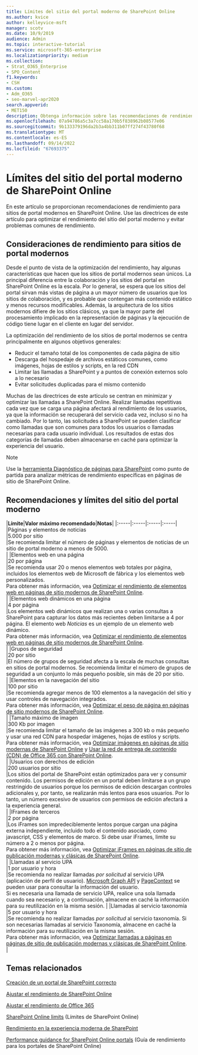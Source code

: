 ```yaml
---
title: Límites del sitio del portal moderno de SharePoint Online
ms.author: kvice
author: kelleyvice-msft
manager: scotv
ms.date: 10/9/2019
audience: Admin
ms.topic: interactive-tutorial
ms.service: microsoft-365-enterprise
ms.localizationpriority: medium
ms.collection:
- Strat_O365_Enterprise
- SPO_Content
f1.keywords:
- CSH
ms.custom:
- Adm_O365
- seo-marvel-apr2020
search.appverid:
- MET150
description: Obtenga información sobre las recomendaciones de rendimiento para sitios modernos en SharePoint Online, como limitar las llamadas a SharePoint y a puntos de conexión externos.
ms.openlocfilehash: 07a94786a5c3a7cc58a170b5f838962b08577e06
ms.sourcegitcommit: 9b133379196da2b3a4bb311b07ff274f43780f68
ms.translationtype: MT
ms.contentlocale: es-ES
ms.lasthandoff: 09/14/2022
ms.locfileid: "67693375"
---
```

# <a name="sharepoint-online-modern-portal-site-limits"></a>Límites del sitio del portal moderno de SharePoint Online

En este artículo se proporcionan recomendaciones de rendimiento para sitios de portal modernos en SharePoint Online. Use las directrices de este artículo para optimizar el rendimiento del sitio del portal moderno y evitar problemas comunes de rendimiento.

## <a name="performance-considerations-for-modern-portal-sites"></a>Consideraciones de rendimiento para sitios de portal modernos

Desde el punto de vista de la optimización del rendimiento, hay algunas características que hacen que los sitios de portal modernos sean únicos. La principal diferencia entre la colaboración y los sitios del portal en SharePoint Online es la escala. Por lo general, se espera que los sitios del portal sirvan más vistas de página a un mayor número de usuarios que los sitios de colaboración, y es probable que contengan más contenido estático y menos recursos modificables. Además, la arquitectura de los sitios modernos difiere de los sitios clásicos, ya que la mayor parte del procesamiento implicado en la representación de páginas y la ejecución de código tiene lugar en el cliente en lugar del servidor.

La optimización del rendimiento de los sitios de portal modernos se centra principalmente en algunos objetivos generales:

- Reducir el tamaño total de los componentes de cada página de sitio
- Descarga del hospedaje de archivos estáticos comunes, como imágenes, hojas de estilos y scripts, en la red CDN
- Limitar las llamadas a SharePoint y a puntos de conexión externos solo a lo necesario
- Evitar solicitudes duplicadas para el mismo contenido

Muchas de las directrices de este artículo se centran en minimizar y optimizar las llamadas a SharePoint Online. Realizar llamadas repetitivas cada vez que se carga una página afectará al rendimiento de los usuarios, ya que la información se recuperará del servicio cada vez, incluso si no ha cambiado. Por lo tanto, las solicitudes a SharePoint se pueden clasificar como llamadas que son comunes para todos los usuarios o llamadas necesarias para cada usuario individual. Los resultados de estas dos categorías de llamadas deben almacenarse en caché para optimizar la experiencia del usuario.

>[!NOTE]
>Use la [herramienta Diagnóstico de páginas para SharePoint](./page-diagnostics-for-spo.md) como punto de partida para analizar métricas de rendimiento específicas en páginas de sitio de SharePoint Online.

## <a name="modern-portal-site-limits-and-recommendations"></a>Recomendaciones y límites del sitio del portal moderno

|**Límite**|**Valor máximo recomendado**|**Notas**|
|:-----|:-----|:-----|:-----|
|Páginas y elementos de noticias  <br/> |5.000 por sitio  <br/> |Se recomienda limitar el número de páginas y elementos de noticias de un sitio de portal moderno a menos de 5000.  <br/> |
|Elementos web en una página  <br/> |20 por página  <br/> |Se recomienda usar 20 o menos elementos web totales por página, incluidos los elementos web de Microsoft de fábrica y los elementos web personalizados. <br/> Para obtener más información, vea [Optimizar el rendimiento de elementos web en páginas de sitio modernos de SharePoint Online](modern-web-part-optimization.md).  <br/> |
|Elementos web dinámicos en una página  <br/> |4 por página  <br/> |Los elementos web dinámicos que realizan una o varias consultas a SharePoint para capturar los datos más recientes deben limitarse a 4 por página. El elemento web _Noticias_ es un ejemplo de un elemento web dinámico. <br/> Para obtener más información, vea [Optimizar el rendimiento de elementos web en páginas de sitio modernos de SharePoint Online](modern-web-part-optimization.md).    <br/> |
|Grupos de seguridad  <br/> |20 por sitio  <br/> |El número de grupos de seguridad afecta a la escala de muchas consultas en sitios de portal modernos. Se recomienda limitar el número de grupos de seguridad a un conjunto lo más pequeño posible, sin más de 20 por sitio.  <br/> |
|Elementos en la navegación del sitio  <br/> |100 por sitio  <br/> |Se recomienda agregar menos de 100 elementos a la navegación del sitio y usar controles de navegación integrados.  <br/> Para obtener más información, vea [Optimizar el peso de página en páginas de sitio modernos de SharePoint Online](modern-page-weight-optimization.md). <br/> |
|Tamaño máximo de imagen  <br/> |300 Kb por imagen  <br/> |Se recomienda limitar el tamaño de las imágenes a 300 kb o más pequeño y usar una red CDN para hospedar imágenes, hojas de estilos y scripts. <br/>Para obtener más información, vea [Optimizar imágenes en páginas de sitio modernas de SharePoint Online](modern-image-optimization.md) y [Usar la red de entrega de contenido (CDN) de Office 365 con SharePoint Online](use-microsoft-365-cdn-with-spo.md).  <br/> |
|Usuarios con derechos de edición  <br/> |200 usuarios por sitio  <br/> |Los sitios del portal de SharePoint están optimizados para ver y consumir contenido. Los permisos de edición en un portal deben limitarse a un grupo restringido de usuarios porque los permisos de edición descargan controles adicionales y, por tanto, se realizarán más lentos para esos usuarios. Por lo tanto, un número excesivo de usuarios con permisos de edición afectará a la experiencia general. <br/> |
|IFrames de terceros  <br/> |2 por página  <br/> |Los iFrames son impredeciblemente lentos porque cargan una página externa independiente, incluido todo el contenido asociado, como javascript, CSS y elementos de marco. Si debe usar iFrames, limite su número a 2 o menos por página.<br/> Para obtener más información, vea [Optimizar iFrames en páginas de sitio de publicación modernas y clásicas de SharePoint Online](modern-iframe-optimization.md). <br/> |
|Llamadas al servicio UPA  <br/> |1 por usuario y hora  <br/> |Se recomienda no realizar llamadas _por solicitud_ al servicio UPA (aplicación de perfil de usuario). [Microsoft Graph API](/graph/call-api) y [PageContext](/javascript/api/sp-page-context/pagecontext) se pueden usar para consultar la información del usuario.  <br/> Si es necesaria una llamada de servicio UPA, realice una sola llamada cuando sea necesario y, a continuación, almacene en caché la información para su reutilización en la misma sesión. |
|Llamadas al servicio taxonomía  <br/> |5 por usuario y hora  <br/> |Se recomienda no realizar llamadas _por solicitud_ al servicio taxonomía. Si son necesarias llamadas al servicio Taxonomía, almacene en caché la información para su reutilización en la misma sesión. <br/> Para obtener más información, vea [Optimizar llamadas a páginas en páginas de sitio de publicación modernas y clásicas de SharePoint Online](modern-page-call-optimization.md). <br/> |

## <a name="related-topics"></a>Temas relacionados

[Creación de un portal de SharePoint correcto](/sharepoint/portal-health)

[Ajustar el rendimiento de SharePoint Online](tune-sharepoint-online-performance.md)

[Ajustar el rendimiento de Office 365](tune-microsoft-365-performance.md)

[SharePoint Online limits](/office365/servicedescriptions/sharepoint-online-service-description/sharepoint-online-limits) (Límites de SharePoint Online)

[Rendimiento en la experiencia moderna de SharePoint](/sharepoint/modern-experience-performance)

[Performance guidance for SharePoint Online portals](/sharepoint/dev/solution-guidance/portal-performance) (Guía de rendimiento para los portales de SharePoint Online)
